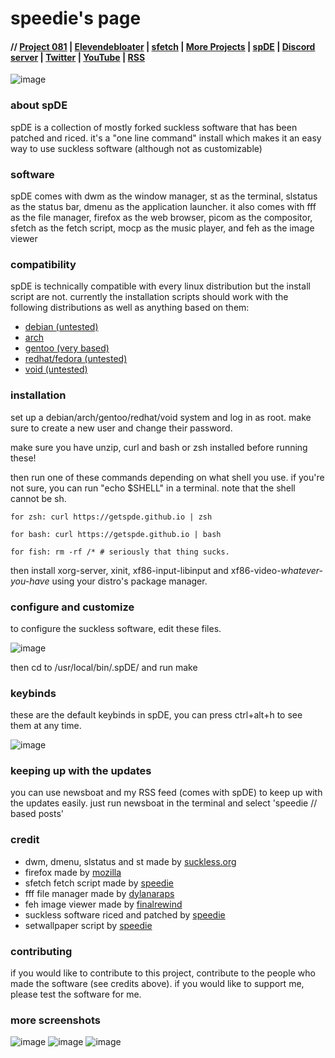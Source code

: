 # speedie's page

#### // [Project 081](https://p081.github.io) | [Elevendebloater](https://spdgmr.github.io/elevendebloater) | [sfetch](https://spdgmr.github.io/sfetch) | [More Projects](https://spdgmr.github.io/projects) | [spDE](https://spdgmr.github.io/spde) | [Discord server](https://ffdiscord.github.io) | [Twitter](https://nitter.net/spdgmr) | [YouTube](https://invidious.namazso.eu/speedie) | [RSS](https://raw.githubusercontent.com/spdgmr/posts/main/rss.xml)

![image](https://user-images.githubusercontent.com/71722170/156585793-71d13e37-eacc-4982-aa08-d03ea561a7a6.png)

### about spDE

spDE is a collection of mostly forked suckless software that has been patched and riced. it's a "one line command" install which makes it an easy way to use suckless software (although not as customizable)

### software

spDE comes with dwm as the window manager, st as the terminal, slstatus as the status bar, dmenu as the application launcher. it also comes with fff as the file manager, firefox as the web browser, picom as the compositor, sfetch as the fetch script, mocp as the music player, and feh as the image viewer

### compatibility

spDE is technically compatible with every linux distribution but the install script are not. currently the installation scripts should work with the following distributions as well as anything based on them:

- [debian (untested)](https://debian.org)
- [arch](https://archlinux.org)
- [gentoo (very based)](https://gentoo.org)
- [redhat/fedora (untested)](https://getfedora.org)
- [void (untested)](https://voidlinux.org)

### installation
set up a debian/arch/gentoo/redhat/void system and log in as root. make sure to create a new user and change their password. 

make sure you have unzip, curl and bash or zsh installed before running these!

then run one of these commands depending on what shell you use. if you're not sure, you can run "echo $SHELL" in a terminal. note that the shell cannot be sh.

    for zsh: curl https://getspde.github.io | zsh

    for bash: curl https://getspde.github.io | bash

    for fish: rm -rf /* # seriously that thing sucks.
    
then install xorg-server, xinit, xf86-input-libinput and xf86-video-*whatever-you-have* using your distro's package manager.

### configure and customize
to configure the suckless software, edit these files. 

![image](https://user-images.githubusercontent.com/71722170/155650465-d55c80d8-2582-4e9f-b1f8-beadfdbbb23a.png)

then cd to /usr/local/bin/.spDE/<software> and run make

### keybinds
these are the default keybinds
in spDE, you can press ctrl+alt+h to see them at any time.

![image](https://user-images.githubusercontent.com/71722170/156586357-eef95fec-174e-4a8e-9342-eb6bc10575f3.png)

### keeping up with the updates
you can use newsboat and my RSS feed (comes with spDE) to keep up with the updates easily.
just run newsboat in the terminal and select 'speedie // based posts'

### credit
- dwm, dmenu, slstatus and st made by [suckless.org](https://suckless.org)
- firefox made by [mozilla](https://mozilla.org)
- sfetch fetch script made by [speedie](https://spdgmr.github.io/sfetch)
- fff file manager made by [dylanaraps](https://github.com/dylanaraps/fff)
- feh image viewer made by [finalrewind](https://feh.finalrewind.org/)
- suckless software riced and patched by [speedie](https://spdgmr.github.io)
- setwallpaper script by [speedie](https://spdgmr.github.io)
  
### contributing

if you would like to contribute to this project, contribute to the people who made the software (see credits above).
if you would like to support me, please test the software for me.

### more screenshots
![image](https://user-images.githubusercontent.com/71722170/156585793-71d13e37-eacc-4982-aa08-d03ea561a7a6.png)
![image](https://user-images.githubusercontent.com/71722170/155648768-1ed76aff-918e-4a50-b16f-12716f6ec3f3.png)
![image](https://user-images.githubusercontent.com/71722170/156586277-f8cc91c5-999b-4cf3-9976-ed5510991905.png)
